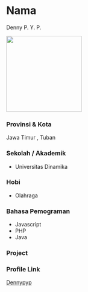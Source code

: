 # Nama
Denny P. Y. P.

<img src="https://drive.google.com/file/d/1S4Kyz0R35jtBZz33k_8iu1WT1eoBTMj8/view?usp=sharing" width="200" height="200" align="center"/>

### Provinsi & Kota

Jawa Timur , Tuban

### Sekolah / Akademik

- Universitas Dinamika

### Hobi

- Olahraga


### Bahasa Pemograman 

- Javascript
- PHP
- Java

### Project



### Profile Link

[Dennypyp](https://github.com/Dennypyp)

